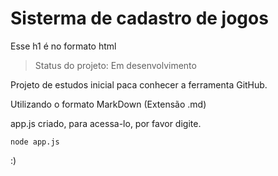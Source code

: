 <h1> Sisterma de cadastro de jogos</h1>
Esse h1 é no formato html

>Status do projeto: Em desenvolvimento

Projeto de estudos inicial paca conhecer a ferramenta GitHub.

Utilizando o formato MarkDown (Extensão .md)

app.js criado, para acessa-lo, por favor digite.
````
node app.js
````


:)
